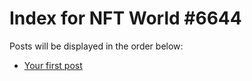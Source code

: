 # Index for NFT World #6644
Posts will be displayed in the order below:

- [Your first post](./001-first.md)

